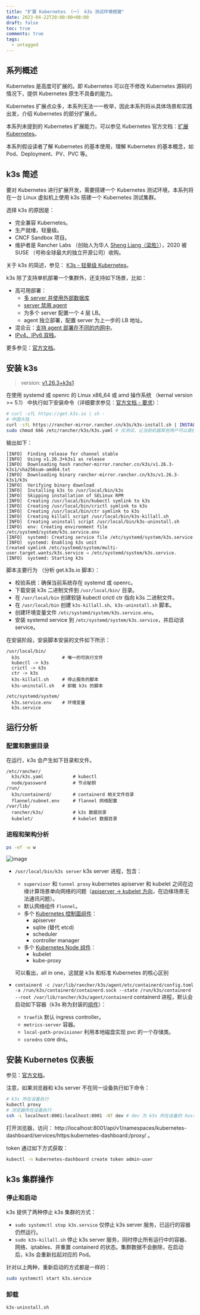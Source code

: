 ```yaml
---
title: "扩展 Kubernetes （一） k3s 测试环境搭建"
date: 2023-04-22T20:00:00+08:00
draft: false
toc: true
comments: true
tags:
  - untagged
---
```


## 系列概述

Kubernetes 是高度可扩展的。即 Kubernetes 可以在不修改 Kubernetes 源码的情况下，提供 Kubernetes 原生不具备的能力。

Kubernetes 扩展点众多，本系列无法一一枚举，因此本系列将从具体场景和实践出发，介绍 Kubernetes 的部分扩展点。

本系列未提到的 Kubernetes 扩展能力，可以参见 Kubernetes 官方文档：[扩展 Kubernetes](https://kubernetes.io/zh-cn/docs/concepts/extend-kubernetes/)。

本系列假设读者了解 Kubernetes 的基本使用，理解 Kubernetes 的基本概念，如 Pod、Deployment、PV、PVC 等。

## k3s 简述

要对 Kubernetes 进行扩展开发，需要搭建一个 Kubernetes 测试环境，本系列将在一台 Linux 虚拟机上使用 k3s 搭建一个 Kubernetes 测试集群。

选择 k3s 的原因是：

* 完全兼容 Kubernetes。
* 生产就绪，轻量级。
* CNCF Sandbox 项目。
* 维护者是 Rancher Labs （创始人为华人 [Sheng Liang（梁胜）](https://2d2d.io/s1/rancher/)），2020 被 SUSE （号称全球最大的独立开源公司）收购。

关于 k3s 的简述，参见： [K3s - 轻量级 Kubernetes](https://docs.k3s.io/zh/)。

k3s 除了支持单机部署一个集群外，还支持如下场景，比如：

* 高可用部署：
    * [多 server 并使用外部数据库](https://docs.k3s.io/zh/architecture#%E5%85%B7%E6%9C%89%E5%A4%96%E9%83%A8%E6%95%B0%E6%8D%AE%E5%BA%93%E7%9A%84%E9%AB%98%E5%8F%AF%E7%94%A8-k3s-server)
    * [server 禁用 agent](https://docs.k3s.io/zh/advanced#%E8%BF%90%E8%A1%8C%E6%97%A0-agent-%E7%9A%84-server%E5%AE%9E%E9%AA%8C%E6%80%A7)
    * 为多个 server 配置一个 4 层 LB。
    * agent 独立部署，配置 server 为上一步的 LB 地址。
* 混合云：[支持 agent 部署在不同的内网中](https://docs.k3s.io/zh/installation/network-options#%E5%88%86%E5%B8%83%E5%BC%8F%E6%B7%B7%E5%90%88%E6%88%96%E5%A4%9A%E4%BA%91%E9%9B%86%E7%BE%A4)。
* [IPv4、IPv6 双栈](https://docs.k3s.io/zh/installation/network-options#%E5%8F%8C%E6%A0%88-ipv4--ipv6-%E7%BD%91%E7%BB%9C)。

更多参见：[官方文档](https://docs.k3s.io/zh/)。

## 安装 k3s

> version: [v1.26.3+k3s1](https://github.com/k3s-io/k3s/tree/v1.26.3+k3s1)

在使用 systemd 或 openrc 的 Linux x86_64 或 amd 操作系统 （kernal version >= 5.1） 中执行如下安装命令（详细要求参见：[官方文档 - 要求](https://docs.k3s.io/zh/installation/requirements)）：

```bash
# curl -sfL https://get.k3s.io | sh -
# 中国大陆
curl -sfL https://rancher-mirror.rancher.cn/k3s/k3s-install.sh | INSTALL_K3S_MIRROR=cn sh -
sudo chmod 666 /etc/rancher/k3s/k3s.yaml # 仅测试，让当前机器其他用户可以直接通过 kubectl 操作集群。
```

输出如下：

```
[INFO]  Finding release for channel stable
[INFO]  Using v1.26.3+k3s1 as release
[INFO]  Downloading hash rancher-mirror.rancher.cn/k3s/v1.26.3-k3s1/sha256sum-amd64.txt
[INFO]  Downloading binary rancher-mirror.rancher.cn/k3s/v1.26.3-k3s1/k3s
[INFO]  Verifying binary download
[INFO]  Installing k3s to /usr/local/bin/k3s
[INFO]  Skipping installation of SELinux RPM
[INFO]  Creating /usr/local/bin/kubectl symlink to k3s
[INFO]  Creating /usr/local/bin/crictl symlink to k3s
[INFO]  Creating /usr/local/bin/ctr symlink to k3s
[INFO]  Creating killall script /usr/local/bin/k3s-killall.sh
[INFO]  Creating uninstall script /usr/local/bin/k3s-uninstall.sh
[INFO]  env: Creating environment file /etc/systemd/system/k3s.service.env
[INFO]  systemd: Creating service file /etc/systemd/system/k3s.service
[INFO]  systemd: Enabling k3s unit
Created symlink /etc/systemd/system/multi-user.target.wants/k3s.service → /etc/systemd/system/k3s.service.
[INFO]  systemd: Starting k3s
```

脚本主要行为 （分析 get.k3s.io 脚本）：

* 校验系统：确保当前系统存在 systemd 或 openrc。
* 下载安装 k3s 二进制文件到 `/usr/local/bin/` 目录。
* 在 `/usr/local/bin` 创建软链 kubectl crictl ctr 指向 k3s 二进制文件。
* 在 `/usr/local/bin` 创建 `k3s-killall.sh`、`k3s-uninstall.sh` 脚本。
* 创建环境变量文件 `/etc/systemd/system/k3s.service.env`。
* 安装 systemd service 到 `/etc/systemd/system/k3s.service`，并启动该 service。

在安装阶段，安装脚本安装的文件如下所示：

```
/usr/local/bin/
  k3s                # 唯一的可执行文件
  kubectl -> k3s
  crictl -> k3s
  ctr -> k3s
  k3s-killall.sh     # 停止服务的脚本
  k3s-uninstall.sh   # 卸载 k3s 的脚本

/etc/systemd/system/
  k3s.service.env    # 环境变量
  k3s.service
```

## 运行分析

### 配置和数据目录

在运行，k3s 会产生如下目录和文件。

```
/etc/rancher/
  k3s/k3s.yaml           # kubectl
  node/password          # 节点秘钥
/run/
  k3s/containerd/        # containerd 相关文件目录
  flannel/subnet.env     # flannel 网络配置
/var/lib/
  rancher/k3s/           # k3s 数据目录
  kubelet/               # kubelet 数据目录
```

### 进程和架构分析

```bash
ps -ef -w w
```

![image](/image/how-it-works-k3s-revised-9c025ef482404bca2e53a89a0ba7a3c5.svg)

* `/usr/local/bin/k3s server` k3s server 进程，包含：
    * `supervisor` 和 `tunnel proxy` kubernetes apiserver 和 kubelet 之间在边缘计算场景单向网络的问题（[apiserver -> kubelet 方向](https://kubernetes.io/zh-cn/docs/concepts/architecture/control-plane-node-communication/#api-server-to-kubelet)，在边缘场景无法通讯问题）。
    * 默认网络组件 `Flunnel`。
    * 多个 [Kubernetes 控制面组件](https://kubernetes.io/zh-cn/docs/concepts/overview/components/#control-plane-components)：
        * apiserver
        * sqlite (替代 etcd)
        * scheduler
        * controller manager
    * 多个 [Kubernetes Node 组件](https://kubernetes.io/zh-cn/docs/concepts/overview/components/#node-components)：
        * kubelet
        * kube-proxy

    可以看出，all in one，这就是 k3s 和标准 Kubernetes 的核心区别

* `containerd -c /var/lib/rancher/k3s/agent/etc/containerd/config.toml -a /run/k3s/containerd/containerd.sock --state /run/k3s/containerd --root /var/lib/rancher/k3s/agent/containerd` containerd 进程，默认会启动如下容器（k3s 称为封装的[组件](https://docs.k3s.io/zh/installation/packaged-components#%E5%B0%81%E8%A3%85%E7%9A%84%E7%BB%84%E4%BB%B6)）：
    * `traefik` 默认 ingress controller。
    * `metrics-server` 容器。
    * `local-path-provisioner` 利用本地磁盘实现 pvc 的一个存储类。
    * `coredns` core dns。

## 安装 Kubernetes 仪表板

参见：[官方文档](https://docs.k3s.io/zh/installation/kube-dashboard)。

注意，如果浏览器和 k3s server 不在同一设备执行如下命令：

```bash
# k3s 所在设备执行
kubectl proxy
# 浏览器所在设备执行
ssh -L localhost:8001:localhost:8001 -NT dev # dev 为 k3s 所在设备的 host
```

打开浏览器，访问：  http://localhost:8001/api/v1/namespaces/kubernetes-dashboard/services/https:kubernetes-dashboard:/proxy/ 。

token 通过如下方式获取：

```bash
kubectl -n kubernetes-dashboard create token admin-user
```

## k3s 集群操作

### 停止和启动

k3s 提供了两种停止 k3s 集群的方式：

* `sudo systemctl stop k3s.service` 仅停止 k3s server 服务，已运行的容器仍然运行。
* `sudo k3s-killall.sh` 停止 k3s server 服务，同时停止所有运行中的容器、网络、iptables、并重置 containerd 的状态。集群数据不会删除，在启动后，k3s 会重新拉起对应的 Pod。

针对以上两种，重新启动的方式都是一样的：

```bash
sudo systemctl start k3s.service
```

### 卸载

```bash
k3s-uninstall.sh
```
